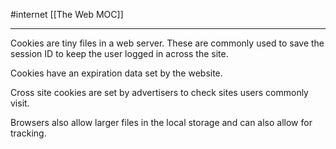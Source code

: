#internet 
[[The Web MOC]]
- - -

Cookies are tiny files in a web server. These are commonly used to save the session ID to keep the user logged in across the site. 

Cookies have an expiration data set by the website.

Cross site cookies are set by advertisers to check sites users commonly visit.

Browsers also allow larger files in the local storage and can also allow for tracking.